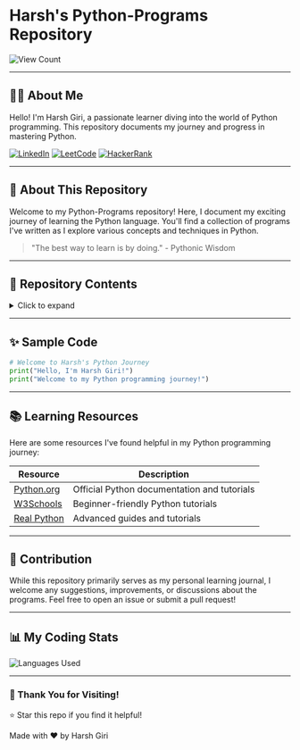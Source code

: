 # Harsh's Python-Programs Repository

![View Count](https://komarev.com/ghpvc/?username=harsh-python-programs&color=brightgreen&style=flat-square)

---

## 👨‍💻 About Me

Hello! I'm Harsh Giri, a passionate learner diving into the world of Python programming. This repository documents my journey and progress in mastering Python.

[![LinkedIn](https://img.shields.io/badge/LinkedIn-Connect-blue)](https://www.linkedin.com/in/harshgiri/) [![LeetCode](https://img.shields.io/badge/LeetCode-Profile-orange)](https://leetcode.com/harshgiri/) [![HackerRank](https://img.shields.io/badge/HackerRank-Profile-brightgreen)](https://www.hackerrank.com/harshgiri/)

---

## 📖 About This Repository

Welcome to my Python-Programs repository! Here, I document my exciting journey of learning the Python language. You'll find a collection of programs I've written as I explore various concepts and techniques in Python.

> "The best way to learn is by doing." - Pythonic Wisdom

---

## 📂 Repository Contents

<details>
<summary>Click to expand</summary>

- Beginner Programs: Covering loops, conditionals, and data types.
- Intermediate Challenges: Projects involving file handling, data structures, and APIs.
- Fun Projects: Creative ideas like games and automation scripts.

</details>

---

## ✨ Sample Code

```python
# Welcome to Harsh's Python Journey
print("Hello, I'm Harsh Giri!")
print("Welcome to my Python programming journey!")
```

---

## 📚 Learning Resources

Here are some resources I've found helpful in my Python programming journey:

| Resource             | Description                                     |
|----------------------|-------------------------------------------------|
| [Python.org](https://www.python.org/) | Official Python documentation and tutorials |
| [W3Schools](https://www.w3schools.com/python/) | Beginner-friendly Python tutorials        |
| [Real Python](https://realpython.com/) | Advanced guides and tutorials             |

---

## 🤝 Contribution

While this repository primarily serves as my personal learning journal, I welcome any suggestions, improvements, or discussions about the programs. Feel free to open an issue or submit a pull request!

---

## 📊 My Coding Stats

![Languages Used](https://github-readme-stats.vercel.app/api/top-langs/?username=harshgiri&layout=compact&theme=radical)

---

### 🌟 Thank You for Visiting!

⭐ Star this repo if you find it helpful!

Made with ❤️ by Harsh Giri
